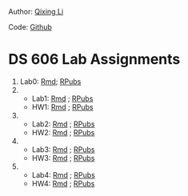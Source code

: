 Author: [Qixing Li](https://qixing810.github.io/)

Code: [Github](https://github.com/qixing810/CUNYSPS-DataScience/tree/master/DS606) 


# DS 606 Lab Assignments
1. Lab0: [Rmd](https://github.com/qixing810/CUNYSPS-DataScience/blob/master/DS606/Assignments/Lab0-qixingli-intro_to_r.Rmd); [RPubs](http://rpubs.com/nickli/ds606lab0)
2. + Lab1: [Rmd](https://github.com/qixing810/CUNYSPS-DataScience/blob/master/DS606/Assignments/Lab1-qixingli-intro_to_data.Rmd) ; [RPubs](https://rpubs.com/nickli/ds606lab1) 
   + HW1: [Rmd](https://github.com/qixing810/CUNYSPS-DataScience/blob/master/DS606/Assignments/HW1.Rmd) ; [RPubs](https://rpubs.com/nickli/ds606hw1) 
3. + Lab2: [Rmd](https://github.com/qixing810/CUNYSPS-DataScience/blob/master/DS606/Assignments/Lab2-qixingli-Probability.Rmd) ; [RPubs](https://rpubs.com/nickli/ds606lab2) 
   + HW2: [Rmd](https://github.com/qixing810/CUNYSPS-DataScience/blob/master/DS606/Assignments/HW2.Rmd) ; [RPubs](https://rpubs.com/nickli/ds606hw2) 
4. + Lab3: [Rmd](https://github.com/qixing810/CUNYSPS-DataScience/blob/master/DS606/Assignments/Lab3-qixingli-normal_distribution.Rmd) ; [RPubs](https://rpubs.com/nickli/ds606lab3) 
   + HW3: [Rmd](https://github.com/qixing810/CUNYSPS-DataScience/blob/master/DS606/Assignments/HW3.Rmd) ; [RPubs](https://rpubs.com/nickli/ds606hw3) 
5. + Lab4: [Rmd]() ; [RPubs]() 
   + HW4: [Rmd]() ; [RPubs]()  